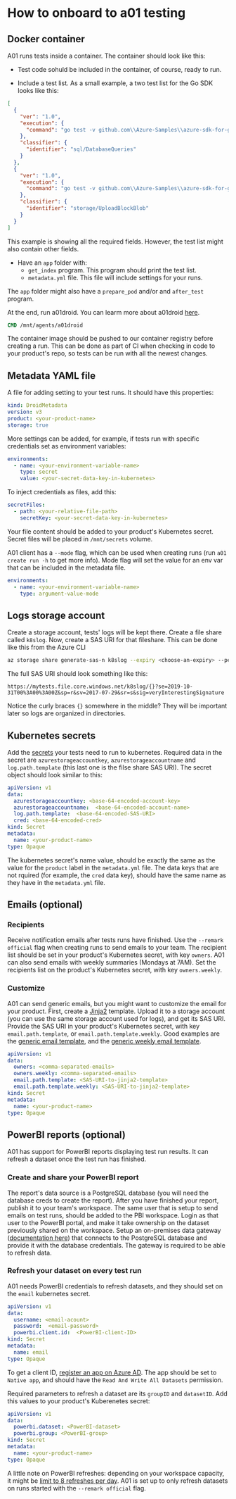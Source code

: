 # How to onboard to a01 testing

## Docker container

A01 runs tests inside a container. The container should look like this:

- Test code sohuld be included in the container, of course, ready to run.

- Include a test list. As a small example, a two test list for the Go SDK looks like this:

``` json
[
  {
    "ver": "1.0",
    "execution": {
      "command": "go test -v github.com\\Azure-Samples\\azure-sdk-for-go-samples\\sql -run ^ExampleDatabaseQueries$"
    },
    "classifier": {
      "identifier": "sql/DatabaseQueries"
    }
  },
  {
    "ver": "1.0",
    "execution": {
      "command": "go test -v github.com\\Azure-Samples\\azure-sdk-for-go-samples\\storage -run ^ExampleUploadBlockBlob$"
    },
    "classifier": {
      "identifier": "storage/UploadBlockBlob"
    }
  }
]
```

This example is showing all the required fields. However, the test list might also contain other fields.

- Have an `app` folder with:
  - `get_index` program. This program should print the test list.
  - `metadata.yml` file. This file will include settings for your runs.

The `app` folder might also have a `prepare_pod` and/or and `after_test` program.

At the end, run a01droid. You can learm more about a01droid [here](https://github.com/Azure/adx-automation-agent).

``` dockerfile
CMD /mnt/agents/a01droid
```

The container image should be pushed to our container registry before creating a run. This can be done as part of CI when checking in code to your product's repo, so tests can be run with all the newest changes.

## Metadata YAML file

A file for adding setting to your test runs. It should have this properties:

``` yaml
kind: DroidMetadata
version: v3
product: <your-product-name>
storage: true
```

More settings can be added, for example, if tests run with specific credentials set as environment variables:

``` yaml
environments:
  - name: <your-environment-variable-name>
    type: secret
    value: <your-secret-data-key-in-kubernetes>
```

To inject credentials as files, add this:

``` yaml
secretFiles:
  - path: <your-relative-file-path>
    secretKey: <your-secret-data-key-in-kubernetes>
```

Your file content should be added to your product's Kubernetes secret. Secret files will be placed in `/mnt/secrets` volume.

A01 client has a `--mode` flag, which can be used when creating runs (run `a01 create run -h` to get more info). Mode flag will set the value for an env var that can be included in the metadata file.

``` yaml
environments:
  - name: <your-environment-variable-name>
    type: argument-value-mode
```

## Logs storage account

Create a storage account, tests' logs will be kept there. Create a file share called `k8slog`. Now, create a SAS URI for that fileshare. This can be done like this from the Azure CLI

``` bash
az storage share generate-sas-n k8slog --expiry <choose-an-expiry> --permissions r --account-key <your-storage-account-key> --account-name <your-storage-account-name>
```

The full SAS URI should look something like this:

``` url
https://mytests.file.core.windows.net/k8slog/{}?se=2019-10-31T00%3A00%3A00Z&sp=r&sv=2017-07-29&sr=s&sig=veryInterestingSignature
```

Notice the curly braces `{}` somewhere in the middle? They will be important later so logs are organized in directories.

## Kubernetes secrets

Add the [secrets](https://kubernetes.io/docs/concepts/configuration/secret/) your tests need to run to kubernetes. Required data in the secret are `azurestorageaccountkey`, `azurestorageaccountname` and `log.path.template` (this last one is the filse share SAS URI). The secret object should look similar to this:

```yaml
apiVersion: v1
data:
  azurestorageaccountkey: <base-64-encoded-account-key>
  azurestorageaccountname:  <base-64-encoded-account-name>
  log.path.template:  <base-64-encoded-SAS-URI>
  cred: <base-64-encoded-cred>
kind: Secret
metadata:
  name: <your-product-name>
type: Opaque
```

The kubernetes secret's name value, should be exactly the same as the value for the `product` label in the `metadata.yml` file. The data keys that are not rquired (for example, the `cred` data key), should have the same name as they have in the `metadata.yml` file.

## Emails (optional)

### Recipients

Receive notification emails after tests runs have finished. Use the `--remark official` flag when creating runs to send emails to your team. The recipient list should be set in your product's Kubernetes secret, with key `owners`.
A01 can also send emails with weekly summaries (Mondays at 7AM). Set the recipients list on the product's Kubernetes secret, with key `owners.weekly`.

### Customize

A01 can send generic emails, but you might want to customize the email for your product. First, create a [Jinja2](http://jinja.pocoo.org/docs/2.10/) template. Upload it to a storage account (you can use the same storage account used for logs), and get its SAS URI. Provide the SAS URI in your product's Kubernetes secret, with key `email.path.template`, or `email.path.template.weekly`. Good examples are the [generic email template](https://github.com/Azure/adx-automation-services/blob/master/services/email/app/app/templates/generic.html), and the [generic weekly email template](https://github.com/Azure/adx-automation-services/blob/master/services/newsletter/app/templates/generic.html).


```yaml
apiVersion: v1
data:
  owners: <comma-separated-emails>
  owners.weekly: <comma-separated-emails>
  email.path.template: <SAS-URI-to-jinja2-template>
  email.path.template.weekly: <SAS-URI-to-jinja2-template>
kind: Secret
metadata:
  name: <your-product-name>
type: Opaque
```

## PowerBI reports (optional)

A01 has support for PowerBI reports displaying test run results. It can refresh a dataset once the test run has finished.

### Create and share your PowerBI report

The report's data source is a PostgreSQL database (you will need the database creds to create the report). After you have finished your report, publish it to your team's workspace. The same user that is setup to send emails on test runs, should be added to the PBI workspace. Login as that user to the PowerBI portal, and make it take ownership on the dataset previously shared on the workspace. Setup an on-premises data gateway ([documentation here](https://powerbi.microsoft.com/en-us/gateway/)) that connects to the PostgreSQL database and provide it with the database credentials. The gateway is required to be able to refresh data.

### Refresh your dataset on every test run

A01 needs PowerBI credentials to refresh datasets, and they should set on the `email` kubernetes secret.

```yaml
apiVersion: v1
data:
  username: <email-acount>
  password:  <email-password>
  powerbi.client.id:  <PowerBI-client-ID>
kind: Secret
metadata:
  name: email
type: Opaque
```

To get a client ID, [register an app on Azure AD](https://docs.microsoft.com/en-us/power-bi/developer/walkthrough-push-data-register-app-with-azure-ad). The app should be set to `Native app`, and should have the `Read And Write All Datasets` permission.

Required parameters to refresh a dataset are its `groupID` and `datasetID`. Add this values to your product's Kuberenetes secret:

```yaml
apiVersion: v1
data:
  powerbi.dataset: <PowerBI-dataset>
  powerbi.group: <PowerBI-group>
kind: Secret
metadata:
  name: <your-product-name>
type: Opaque
```

A little note on PowerBI refreshes: depending on your workspace capacity, it might be [limit to 8 refreshes per day](https://powerbi.microsoft.com/en-us/blog/announcing-data-refresh-apis-in-the-power-bi-service/). A01 is set up to only refresh datasets on runs started with the `--remark official` flag.